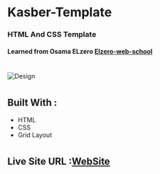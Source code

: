 # Kasber-Template
### HTML And CSS Template 
#### Learned from Osama ELzero [Elzero-web-school](https://elzero.org/) ####

#
![Design](./screencapture-file-F-tester-for-web-templete-2-index-html-2022-08-26-21_39_07.png)
#
## Built With :
* HTML 
* CSS
* Grid Layout 
#

## Live Site URL :[WebSite](https://hendd20.github.io/Kasber-Template/)



